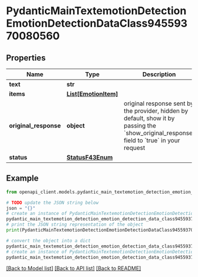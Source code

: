 # PydanticMainTextemotionDetectionEmotionDetectionDataClass94559370080560


## Properties

Name | Type | Description | Notes
------------ | ------------- | ------------- | -------------
**text** | **str** |  | 
**items** | [**List[EmotionItem]**](EmotionItem.md) |  | [optional] 
**original_response** | **object** | original response sent by the provider, hidden by default, show it by passing the &#x60;show_original_response&#x60; field to &#x60;true&#x60; in your request | [optional] 
**status** | [**StatusF43Enum**](StatusF43Enum.md) |  | 

## Example

```python
from openapi_client.models.pydantic_main_textemotion_detection_emotion_detection_data_class94559370080560 import PydanticMainTextemotionDetectionEmotionDetectionDataClass94559370080560

# TODO update the JSON string below
json = "{}"
# create an instance of PydanticMainTextemotionDetectionEmotionDetectionDataClass94559370080560 from a JSON string
pydantic_main_textemotion_detection_emotion_detection_data_class94559370080560_instance = PydanticMainTextemotionDetectionEmotionDetectionDataClass94559370080560.from_json(json)
# print the JSON string representation of the object
print(PydanticMainTextemotionDetectionEmotionDetectionDataClass94559370080560.to_json())

# convert the object into a dict
pydantic_main_textemotion_detection_emotion_detection_data_class94559370080560_dict = pydantic_main_textemotion_detection_emotion_detection_data_class94559370080560_instance.to_dict()
# create an instance of PydanticMainTextemotionDetectionEmotionDetectionDataClass94559370080560 from a dict
pydantic_main_textemotion_detection_emotion_detection_data_class94559370080560_form_dict = pydantic_main_textemotion_detection_emotion_detection_data_class94559370080560.from_dict(pydantic_main_textemotion_detection_emotion_detection_data_class94559370080560_dict)
```
[[Back to Model list]](../README.md#documentation-for-models) [[Back to API list]](../README.md#documentation-for-api-endpoints) [[Back to README]](../README.md)


